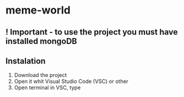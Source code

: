 # meme-world

## ! Important - to use the project you must have installed mongoDB

## Instalation
1. Download the project
2. Open it whit Visual Studio Code (VSC) or other
3. Open terminal in VSC, type 
